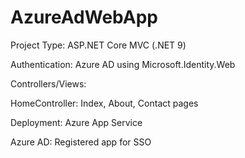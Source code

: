# AzureAdWebApp

Project Type: ASP.NET Core MVC (.NET 9)

Authentication: Azure AD using Microsoft.Identity.Web

Controllers/Views:

HomeController: Index, About, Contact pages

Deployment: Azure App Service

Azure AD: Registered app for SSO
